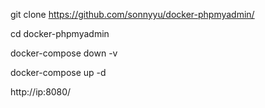 git clone https://github.com/sonnyyu/docker-phpmyadmin/

cd docker-phpmyadmin

docker-compose down -v


docker-compose up -d

http://ip:8080/

